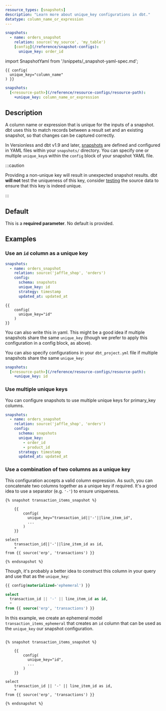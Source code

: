 ```yaml
---
resource_types: [snapshots]
description: "Learn more about unique_key configurations in dbt."
datatype: column_name_or_expression
---
```



<VersionBlock firstVersion="1.9">

<File name='snapshots/<filename>.yml'>

```yaml
snapshots:
  - name: orders_snapshot
    relation: source('my_source', 'my_table')
    [config](/reference/snapshot-configs):
      unique_key: order_id

```

</File>
</VersionBlock>

<VersionBlock lastVersion="1.8">

import SnapshotYaml from '/snippets/_snapshot-yaml-spec.md';

<SnapshotYaml/>

<File name='snapshots/<filename>.sql'>

```jinja2
{{ config(
  unique_key="column_name"
) }}

```
</File>
</VersionBlock>

<File name='dbt_project.yml'>

```yml
snapshots:
  [<resource-path>](/reference/resource-configs/resource-path):
    +unique_key: column_name_or_expression

```

</File>

## Description
A column name or expression that is unique for the inputs of a snapshot. dbt uses this to match records between a result set and an existing snapshot, so that changes can be captured correctly.

In Versionless and dbt v1.9 and later, [snapshots](/docs/build/snapshots) are defined and configured in YAML files within your `snapshots/` directory. You can specify one or multiple `unique_key`s within the `config` block of your snapshot YAML file.

:::caution 

Providing a non-unique key will result in unexpected snapshot results. dbt **will not** test the uniqueness of this key, consider [testing](/blog/primary-key-testing#how-to-test-primary-keys-with-dbt) the source data to ensure that this key is indeed unique.

:::

## Default
This is a **required parameter**. No default is provided.


## Examples
### Use an `id` column as a unique key

<VersionBlock firstVersion="1.9">

<File name="snapshots/orders_snapshot.yml">

```yaml
snapshots:
  - name: orders_snapshot
    relation: source('jaffle_shop', 'orders')
    config:
      schema: snapshots
      unique_key: id
      strategy: timestamp
      updated_at: updated_at

```
</File>
</VersionBlock>

<VersionBlock lastVersion="1.8">
<File name='snapshots/<filename>.sql'>

```jinja2
{{
    config(
      unique_key="id"
    )
}}

```

</File>

You can also write this in yaml. This might be a good idea if multiple snapshots share the same `unique_key` (though we prefer to apply this configuration in a config block, as above).
</VersionBlock>

You can also specify configurations in your `dbt_project.yml` file if multiple snapshots share the same `unique_key`:
<File name='dbt_project.yml'>

```yml
snapshots:
  [<resource-path>](/reference/resource-configs/resource-path):
    +unique_key: id

```

</File>

<VersionBlock firstVersion="1.9">

### Use multiple unique keys

You can configure snapshots to use multiple unique keys for primary_key columns.

<File name='snapshots/transaction_items_snapshot.yml'>

```yaml
snapshots:
  - name: orders_snapshot
    relation: source('jaffle_shop', 'orders')
    config:
      schema: snapshots
      unique_key: 
        - order_id
        - product_id
      strategy: timestamp
      updated_at: updated_at
```

</File>
</VersionBlock>

<VersionBlock lastVersion="1.8">

### Use a combination of two columns as a unique key

This configuration accepts a valid column expression. As such, you can concatenate two columns together as a unique key if required. It's a good idea to use a separator (e.g. `'-'`) to ensure uniqueness.

<File name='snapshots/transaction_items_snapshot.sql'>

```jinja2
{% snapshot transaction_items_snapshot %}

    {{
        config(
          unique_key="transaction_id||'-'||line_item_id",
          ...
        )
    }}

select
    transaction_id||'-'||line_item_id as id,
    *
from {{ source('erp', 'transactions') }}

{% endsnapshot %}

```

</File>

Though, it's probably a better idea to construct this column in your query and use that as the `unique_key`:


<File name='models/transaction_items_ephemeral.sql'>

```sql
{{ config(materialized='ephemeral') }}

select
  transaction_id || '-' || line_item_id as id,
  *
from {{ source('erp', 'transactions') }}

```

</File>

In this example, we create an ephemeral model `transaction_items_ephemeral` that creates an `id` column that can be used as the `unique_key` our snapshot configuration.

<File name='snapshots/transaction_items_snapshot.sql'>

```jinja2

{% snapshot transaction_items_snapshot %}

    {{
        config(
          unique_key="id",
          ...
        )
    }}

select
    transaction_id || '-' || line_item_id as id,
    *
from {{ source('erp', 'transactions') }}

{% endsnapshot %}


```

</File>
</VersionBlock>
